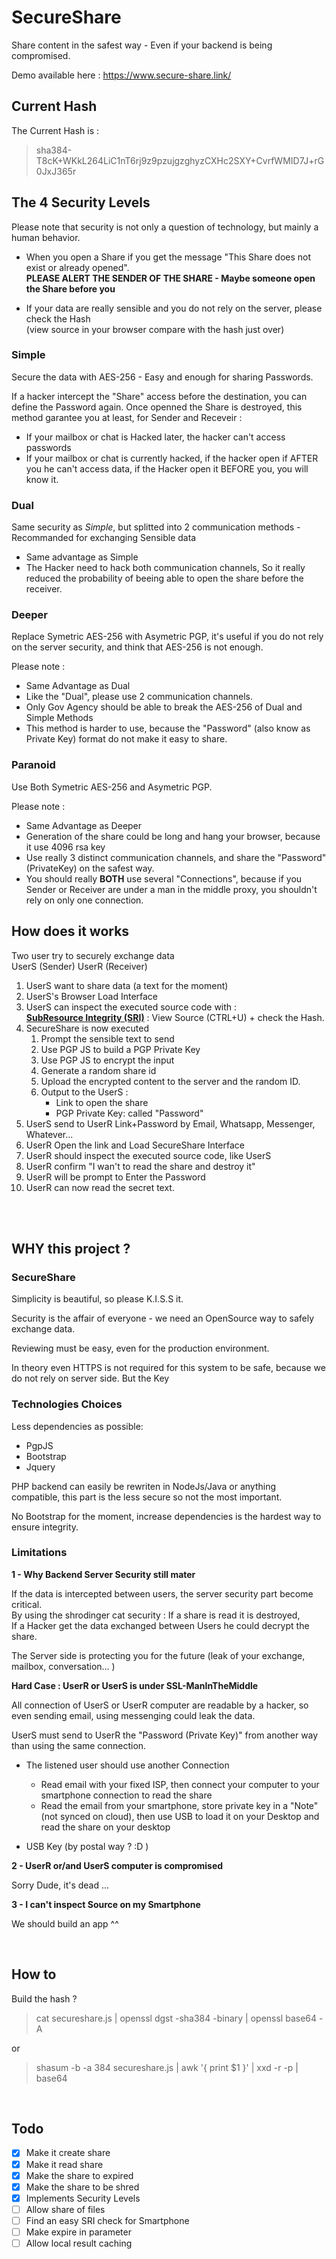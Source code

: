 # SecureShare

Share content in the safest way - Even if your backend is being compromised.

Demo available here : <a href="https://www.secure-share.link/" target="_blank">https://www.secure-share.link/</a>

##  Current Hash

The Current Hash is : 
> sha384-T8cK+WKkL264LiC1nT6rj9z9pzujgzghyzCXHc2SXY+CvrfWMID7J+rG0JxJ365r

## The 4 Security Levels 

Please note that security is not only a question of technology, but mainly a human behavior.

- When you open a Share if you get the message "This Share does not exist or already opened".<br>
<b>PLEASE ALERT THE SENDER OF THE SHARE - Maybe someone open the Share before you</b>

- If your data are really sensible and you do not rely on the server, please check the Hash<br>
(view source in your browser compare with the hash just over)  

### Simple 

Secure the data with AES-256 - Easy and enough for sharing Passwords.

If a hacker intercept the "Share" access before the destination, you can define the Password again.
Once openned the Share is destroyed, this method garantee you at least, for Sender and Receveir :
- If your mailbox or chat is Hacked later, the hacker can't access passwords 
- If your mailbox or chat is currently hacked, if the hacker open if AFTER you he can't access data, if the Hacker open it BEFORE you, you will know it.<br>


### Dual

Same security as <i>Simple</i>, but splitted into 2 communication methods - Recommanded for exchanging Sensible data

- Same advantage as Simple
- The Hacker need to hack both communication channels, So it really reduced the probability of beeing able to open the share before the receiver.
  

### Deeper

Replace Symetric AES-256 with Asymetric PGP, it's useful if you do not rely on the server security, and think that AES-256 is not enough.

Please note :
- Same Advantage as Dual
- Like the "Dual", please use 2 communication channels. 
- Only Gov Agency should be able to break the AES-256 of Dual and Simple Methods
- This method is harder to use, because the "Password" (also know as Private Key) format do not make it easy to share. 

### Paranoid 

Use Both Symetric AES-256 and Asymetric PGP.

Please note : 
- Same Advantage as Deeper
- Generation of the share could be long and hang your browser, because it use 4096 rsa key
- Use really 3 distinct communication channels, and share the "Password" (PrivateKey) on the safest way.
- You should really <b>BOTH</b> use several "Connections", because if you Sender or Receiver are under a man in the middle proxy, you shouldn't rely on only one connection.  

## How does it works

Two user try to securely exchange data<br>
UserS (Sender) UserR (Receiver)
 
1. UserS want to share data (a text for the moment)
1. UserS's Browser Load Interface
1. UserS can inspect the executed source code with :<br> <a href="https://developer.mozilla.org/en-US/docs/Web/Security/Subresource_Integrity">**SubResource Integrity (SRI)**</a> : View Source (CTRL+U) + check the Hash.
1. SecureShare is now executed
    1. Prompt the sensible text to send
    1. Use PGP JS to build a PGP Private Key
    1. Use PGP JS to encrypt the input
    1. Generate a random share id
    1. Upload the encrypted content to the server and the random ID. 
    1. Output to the UserS : 
        - Link to open the share
        - PGP Private Key: called "Password"
1. UserS send to UserR Link+Password by Email, Whatsapp, Messenger, Whatever...
1. UserR Open the link and Load SecureShare Interface
1. UserR should inspect the executed source code, like UserS
1. UserR confirm "I wan't to read the share and destroy it"
1. UserR will be prompt to Enter the Password
1. UserR can now read the secret text.

<br>
<br>

## WHY this project ?

### SecureShare

Simplicity is beautiful, so please K.I.S.S it. 

Security is the affair of everyone - we need an OpenSource way to safely exchange data. 

Reviewing must be easy, even for the production environment.

In theory even HTTPS is not required for this system to be safe, because we do not rely on server side. But the Key 

### Technologies Choices

Less dependencies as possible:
- PgpJS
- Bootstrap 
- Jquery 

PHP backend can easily be rewriten in NodeJs/Java or anything compatible, this part is the less secure so not the most important.

No Bootstrap for the moment, increase dependencies is the hardest way to ensure integrity.

### Limitations

**1 - Why Backend Server Security still mater**

If the data is intercepted between users, the server security part become critical.<br>
By using the shrodinger cat security : If a share is read it is destroyed,<br>
If a Hacker get the data exchanged between Users he could decrypt the share. 

The Server side is protecting you for the future (leak of your exchange, mailbox, conversation... ) 

**Hard Case : UserR or UserS is under SSL-ManInTheMiddle**

All connection of UserS or UserR computer are readable by a hacker, so even sending email, using messenging could leak the data.

UserS must send to UserR the "Password (Private Key)" from another way than using the same connection.

- The listened user should use another Connection<br>
    - Read email with your fixed ISP, then connect your computer to your smartphone connection to read the share
    - Read the email from your smartphone, store private key in a "Note" (not synced on cloud), then use USB to load it on your Desktop and read the share on your desktop

- USB Key (by postal way ? :D )

**2 - UserR or/and UserS computer is compromised**

Sorry Dude, it's dead ...

**3 - I can't inspect Source on my Smartphone**

We should build an app ^^


<br/>

## How to

Build the hash ? 

>cat secureshare.js | openssl dgst -sha384 -binary | openssl base64 -A

or

>shasum -b -a 384 secureshare.js | awk '{ print $1 }' | xxd -r -p | base64
 
<br/>

## Todo

- [X] Make it create share
- [X] Make it read share
- [X] Make the share to expired 
- [X] Make the share to be shred
- [X] Implements Security Levels
- [ ] Allow share of files
- [ ] Find an easy SRI check for Smartphone
- [ ] Make expire in parameter
- [ ] Allow local result caching
<br/>